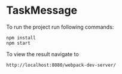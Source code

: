 # TaskMessage

To run the project run following commands:

```
npm install
npm start
```

To view the result navigate to
```
http://localhost:8080/webpack-dev-server/
```
